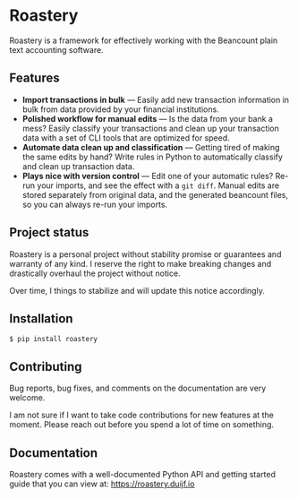 # Roastery

Roastery is a framework for effectively working with the Beancount plain text
accounting software.

## Features

- **Import transactions in bulk** &mdash; Easily add new transaction
  information in bulk from data provided by your financial institutions.
- **Polished workflow for manual edits** &mdash; Is the data from your bank a
  mess? Easily classify your transactions and clean up your transaction data
  with a set of CLI tools that are optimized for speed.
- **Automate data clean up and classification** &mdash; Getting tired of making
  the same edits by hand? Write rules in Python to automatically classify and
  clean up transaction data.
- **Plays nice with version control** &mdash; Edit one of your automatic rules?
  Re-run your imports, and see the effect with a `git diff`. Manual edits are
  stored separately from original data, and the generated beancount files, so
  you can always re-run your imports.

## Project status

Roastery is a personal project without stability promise or guarantees and
warranty of any kind. I reserve the right to make breaking changes and
drastically overhaul the project without notice.

Over time, I things to stabilize and will update this notice accordingly.

<!-- end-include-doc-landing -->

## Installation

```
$ pip install roastery
```

## Contributing

Bug reports, bug fixes, and comments on the documentation are very welcome.

I am not sure if I want to take code contributions for new features at the
moment. Please reach out before you spend a lot of time on something.

## Documentation

Roastery comes with a well-documented Python API and getting started guide that
you can view at: https://roastery.duijf.io
